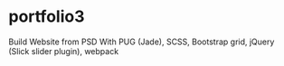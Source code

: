 # portfolio3

Build Website from PSD With PUG (Jade), SCSS, Bootstrap grid, jQuery (Slick slider plugin), webpack
